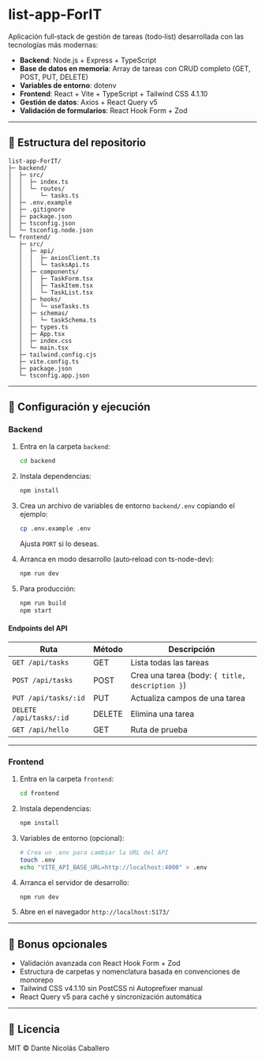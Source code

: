 # list-app-ForIT

Aplicación full‑stack de gestión de tareas (todo‑list) desarrollada con las tecnologías más modernas:

* **Backend**: Node.js + Express + TypeScript
* **Base de datos en memoria**: Array de tareas con CRUD completo (GET, POST, PUT, DELETE)
* **Variables de entorno**: dotenv
* **Frontend**: React + Vite + TypeScript + Tailwind CSS 4.1.10
* **Gestión de datos**: Axios + React Query v5
* **Validación de formularios**: React Hook Form + Zod

---

## 📂 Estructura del repositorio

```
list-app-ForIT/
├─ backend/
│  ├─ src/
│  │  ├─ index.ts
│  │  └─ routes/
│  │     └─ tasks.ts
│  ├─ .env.example
│  ├─ .gitignore
│  ├─ package.json
│  ├─ tsconfig.json
│  └─ tsconfig.node.json
└─ frontend/
   ├─ src/
   │  ├─ api/
   │  │  ├─ axiosClient.ts
   │  │  └─ tasksApi.ts
   │  ├─ components/
   │  │  ├─ TaskForm.tsx
   │  │  ├─ TaskItem.tsx
   │  │  └─ TaskList.tsx
   │  ├─ hooks/
   │  │  └─ useTasks.ts
   │  ├─ schemas/
   │  │  └─ taskSchema.ts
   │  ├─ types.ts
   │  ├─ App.tsx
   │  ├─ index.css
   │  └─ main.tsx
   ├─ tailwind.config.cjs
   ├─ vite.config.ts
   ├─ package.json
   └─ tsconfig.app.json
```

---

## 🚀 Configuración y ejecución

### Backend

1. Entra en la carpeta `backend`:

   ```bash
   cd backend
   ```

2. Instala dependencias:

   ```bash
   npm install
   ```

3. Crea un archivo de variables de entorno `backend/.env` copiando el ejemplo:

   ```bash
   cp .env.example .env
   ```

   Ajusta `PORT` si lo deseas.

4. Arranca en modo desarrollo (auto‑reload con ts-node-dev):

   ```bash
   npm run dev
   ```

5. Para producción:

   ```bash
   npm run build
   npm start
   ```

#### Endpoints del API

| Ruta                    | Método | Descripción                                     |
| ----------------------- | ------ | ----------------------------------------------- |
| `GET /api/tasks`        | GET    | Lista todas las tareas                          |
| `POST /api/tasks`       | POST   | Crea una tarea (body: `{ title, description }`) |
| `PUT /api/tasks/:id`    | PUT    | Actualiza campos de una tarea                   |
| `DELETE /api/tasks/:id` | DELETE | Elimina una tarea                               |
| `GET /api/hello`        | GET    | Ruta de prueba                                  |

---

### Frontend

1. Entra en la carpeta `frontend`:

   ```bash
   cd frontend
   ```

2. Instala dependencias:

   ```bash
   npm install
   ```

3. Variables de entorno (opcional):

   ```bash
   # Crea un .env para cambiar la URL del API
   touch .env
   echo "VITE_API_BASE_URL=http://localhost:4000" > .env
   ```

4. Arranca el servidor de desarrollo:

   ```bash
   npm run dev
   ```

5. Abre en el navegador `http://localhost:5173/`

---

## 🎁 Bonus opcionales

* Validación avanzada con React Hook Form + Zod
* Estructura de carpetas y nomenclatura basada en convenciones de monorepo
* Tailwind CSS v4.1.10 sin PostCSS ni Autoprefixer manual
* React Query v5 para caché y sincronización automática

---

## 📝 Licencia

MIT © Dante Nicolás Caballero
